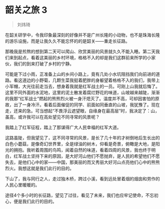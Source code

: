 # 韶关之旅 3

> 刘炜琦

在韶关研学中，令我印象最深刻的好像并不是广州长隆的小动物，也不是珠海长隆的游乐设施，而是让我久久不能忘怀的的是韶关——重走长征路。

那晚我是煎熬的想到第二天可以爬山、欣赏美丽的风景就久久不能入睡。第二天我们来到起点，看着这美丽的乡村环境，格格不入的却是我们这群前来所学的小家伙，我们的到来打破了乡村的宁静。

可能是下过小雨，正准备上山的乡间小路上，竟有几处小水坑阻挡我们向前进的道路。看这道边的小野菊，几颗生菜我挺着肥胖的身躯望着格格不入的我们，我带上小军帽，大光往前走当去，想身着我就是红军战土的一员。可刚上山我就后悔了。这里不同外面的水泥地，这里的泥土散发着腐烂野花的味道，山坡越来越陡，渐渐的我那“红军战士”燃起的熊熊烈火被一身汗熄灭了。温度并不高，可却因害怕的原故，出了一身冷汗。看着后面催促的同学、前面如同垂直的山坡，我犹豫了。现在走，还来的急。可当想起“不畏浮云遮望眼，自缘身在最高层”时，我决定了：山，虽高，或许我可以在高处望见不同寻常的风景呢？

我踏上了红军征程，踏上了那谋得广大人民幸福的红军大道。

这路虽陡，但我望见了，这不同寻常的风景，是长了几十年的才树倒地后生长出的白色小蘑菇，是像奇幻世界里，全是绿油的树木，仰看是奇景，俯瞰是大地，是阳光的拥抱。我听着周围的鸟鸣，闻着自然的味道，看着四周的风景，我也终于明白，红军战土坚持下来的原因，是大好河山他们不愿抛弃，是人民的希望他们不愿失去，是他们心中的家——中国，那美丽的而又秀丽大好河山点亮他们心中的熊熊烈火。我想这就是我们此行的目的。

下山了，我与同行之人，走过独木桥，跨过小溪，看到远处冒着烟的烟囱和劳作的人民心里暖暖的。

途径4个多小时的长征路，望见了过往，看见了未来，我们也应牢记使命，不忘初心，便是我们此行的目的。
